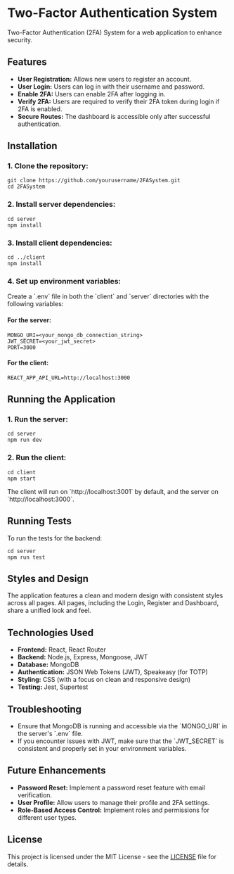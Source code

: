 # Two-Factor Authentication System
Two-Factor Authentication (2FA) System for a web application to enhance security.

## Features

- **User Registration:** Allows new users to register an account.
- **User Login:** Users can log in with their username and password.
- **Enable 2FA:** Users can enable 2FA after logging in.
- **Verify 2FA:** Users are required to verify their 2FA token during login if 2FA is enabled.
- **Secure Routes:** The dashboard is accessible only after successful authentication.

## Installation

### 1. Clone the repository:

```
git clone https://github.com/yourusername/2FASystem.git
cd 2FASystem
```
### 2. Install server dependencies:

```
cd server
npm install
```

### 3. Install client dependencies:

```
cd ../client
npm install
```

### 4. Set up environment variables:

Create a \`.env\` file in both the \`client\` and \`server\` directories with the following variables:

#### For the server:

```
MONGO_URI=<your_mongo_db_connection_string>
JWT_SECRET=<your_jwt_secret>
PORT=3000
```

#### For the client:

```
REACT_APP_API_URL=http://localhost:3000
```

## Running the Application

### 1. Run the server:

```
cd server
npm run dev
```

### 2. Run the client:

```
cd client
npm start
```

The client will run on \`http://localhost:3001\` by default, and the server on \`http://localhost:3000\`.

## Running Tests

To run the tests for the backend:

```
cd server
npm run test
```

## Styles and Design

The application features a clean and modern design with consistent styles across all pages. All pages, including the Login, Register and Dashboard, share a unified look and feel.

## Technologies Used

- **Frontend:** React, React Router
- **Backend:** Node.js, Express, Mongoose, JWT
- **Database:** MongoDB
- **Authentication:** JSON Web Tokens (JWT), Speakeasy (for TOTP)
- **Styling:** CSS (with a focus on clean and responsive design)
- **Testing:** Jest, Supertest

## Troubleshooting

- Ensure that MongoDB is running and accessible via the \`MONGO_URI\` in the server's \`.env\` file.
- If you encounter issues with JWT, make sure that the \`JWT_SECRET\` is consistent and properly set in your environment variables.

## Future Enhancements

- **Password Reset:** Implement a password reset feature with email verification.
- **User Profile:** Allow users to manage their profile and 2FA settings.
- **Role-Based Access Control:** Implement roles and permissions for different user types.

## License

This project is licensed under the MIT License - see the [LICENSE](LICENSE) file for details.
